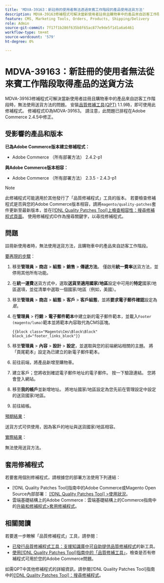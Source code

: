 ```yaml
---
title: 'MDVA-39163：新註冊的使用者無法透過來賓工作階段的產品使用送貨方法'
description: MDVA-39163修補程式可解決當新使用者註冊且購物車中的產品來自訪客工作階段時，無法使用送貨方法的問題。 安裝[Quality Patches Tool (QPT)](https://experienceleague.adobe.com/en/docs/commerce-knowledge-base/kb/announcements/commerce-announcements/magento-quality-patches-released-new-tool-to-self-serve-quality-patches) 1.1.9後，即可使用此修補程式。 修補程式ID為MDVA-39163。 請注意，此問題已排程在Adobe Commerce 2.4.5中修正。
feature: CMS, Marketing Tools, Orders, Products, Shipping/Delivery
role: Admin
source-git-commit: 7f17f1b286f635b8f65ac877e9de5f1d1a6a6461
workflow-type: tm+mt
source-wordcount: '579'
ht-degree: 0%

---
```


# MDVA-39163：新註冊的使用者無法從來賓工作階段取得產品的送貨方法

MDVA-39163修補程式可解決當新使用者註冊且購物車中的產品來自訪客工作階段時，無法使用送貨方法的問題。 安裝[品質修補工具(QPT)](https://experienceleague.adobe.com/en/docs/commerce-knowledge-base/kb/announcements/commerce-announcements/magento-quality-patches-released-new-tool-to-self-serve-quality-patches) 1.1.9時，即可使用此修補程式。 修補程式ID為MDVA-39163。 請注意，此問題已排程在Adobe Commerce 2.4.5中修正。

## 受影響的產品和版本

**已為Adobe Commerce版本建立修補程式：**

* Adobe Commerce （所有部署方法） 2.4.2-p1

**與Adobe Commerce版本相容：**

* Adobe Commerce （所有部署方法） 2.3.5 - 2.4.3-p1

>[!NOTE]
>
>此修補程式可能適用於其他發行了「品質修補程式」工具的版本。 若要檢查修補程式是否與您的Adobe Commerce版本相容，請將`magento/quality-patches`套件更新至最新版本，並在[[!DNL Quality Patches Tool]上檢查相容性：搜尋修補程式頁面](https://experienceleague.adobe.com/en/docs/commerce-knowledge-base/kb/announcements/commerce-announcements/magento-quality-patches-released-new-tool-to-self-serve-quality-patches)。 使用修補程式ID作為搜尋關鍵字，以尋找修補程式。

## 問題

註冊新使用者時，無法使用送貨方法，且購物車中的產品來自訪客工作階段。

<u>要再現的步驟</u>：

1. 移至&#x200B;**管理員** > **商店** > **組態** > **銷售** > **傳遞方法**。 僅啟用&#x200B;**統一費率**&#x200B;送貨方法，並停用其他所有功能。
1. 在&#x200B;**統一運費**&#x200B;送貨方式中，選取&#x200B;**送貨至適用國家/地區**&#x200B;設定中可用的&#x200B;**特定**&#x200B;國家/地區選項，並從清單中選取一個國家/地區（例如，美國）。
1. 移至&#x200B;**管理員** > **商店** > **組態** > **客戶** > **客戶組態**，並將&#x200B;**要求電子郵件確認**&#x200B;設定為&#x200B;_是_。
1. 在&#x200B;**管理員** > **行銷** > **電子郵件範本**&#x200B;中建立新的電子郵件範本，並載入`Footer (magento/luma)`範本並將範本內容取代為CMS區塊。

   ```CMS
   {{block class="Magento\Cms\Block\Block" block_id="footer_links_block"}}
   ```

1. 移至&#x200B;**管理員** > **內容** > **設計** > **設定**，並選取與您的前端網站相關的主題。 將「頁尾範本」設定為已建立的新電子郵件範本。
1. 前往前端，將產品新增至購物車。
1. 建立客戶；您將收到確認電子郵件地址的電子郵件。 按一下驗證連結。 您將會登入網站。
1. 移至&#x200B;**我的帳戶**&#x200B;並新增地址。 將地址國家/地區設定為您先前在管理設定中設定的送貨國家/地區。
1. 前往結帳。

<u>預期結果</u>：

送貨方式可供使用，因為客戶的地址與送貨國家/地區相容。

<u>實際結果</u>：

無法使用送貨方法。

## 套用修補程式

若要套用個別修補程式，請根據您的部署方法使用下列連結：

* [!DNL Quality Patches Tool]指南中的Adobe Commerce或Magento Open Source內部部署： [[!DNL Quality Patches Tool] >使用狀況](/help/tools/quality-patches-tool/usage.md)。
* 雲端基礎結構上的Adobe Commerce：雲端基礎結構上的Commerce指南中的[升級和修補程式>套用修補程式](https://experienceleague.adobe.com/docs/commerce-cloud-service/user-guide/develop/upgrade/apply-patches.html)。

## 相關閱讀

若要進一步瞭解「品質修補程式」工具，請參閱：

* [已發行品質修補程式工具：支援知識庫中可自助提供品質修補程式](https://experienceleague.adobe.com/en/docs/commerce-knowledge-base/kb/announcements/commerce-announcements/magento-quality-patches-released-new-tool-to-self-serve-quality-patches)的新工具。
* [使用[!DNL Quality Patches Tool]指南中的「品質修補工具」](/help/tools/quality-patches-tool/patches-available-in-qpt/check-patch-for-magento-issue-with-magento-quality-patches.md)，檢查是否有修補程式可用於您的Adobe Commerce問題。

如需QPT中其他修補程式的詳細資訊，請參閱[!DNL Quality Patches Tool]指南中的[[!DNL Quality Patches Tool]：搜尋修補程式](https://experienceleague.adobe.com/tools/commerce-quality-patches/index.html)。
